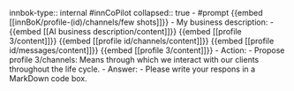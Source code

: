innbok-type:: internal
#innCoPilot
collapsed:: true
	- #prompt {{embed [[innBoK/profile-(id)/channels/few shots]]}}
		- My business description:
		- {{embed [[AI business description/content]]}} {{embed [[profile 3/content]]}} {{embed [[profile id/channels/content]]}} {{embed [[profile id/messages/content]]}} {{embed [[profile 3/content]]}}
		- Action:
		- Propose profile 3/channels: Means through which we interact with our clients throughout the life cycle.
		- Answer:
		- Please write your respons in a MarkDown code box.





